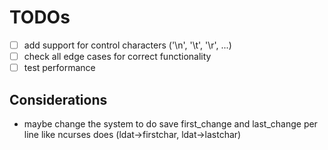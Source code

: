 # TODOs
- [ ] add support for control characters ('\n', '\t', '\r', ...)
- [ ] check all edge cases for correct functionality
- [ ] test performance

## Considerations
- maybe change the system to do save first_change and last_change per line like ncurses does (ldat->firstchar, ldat->lastchar)
